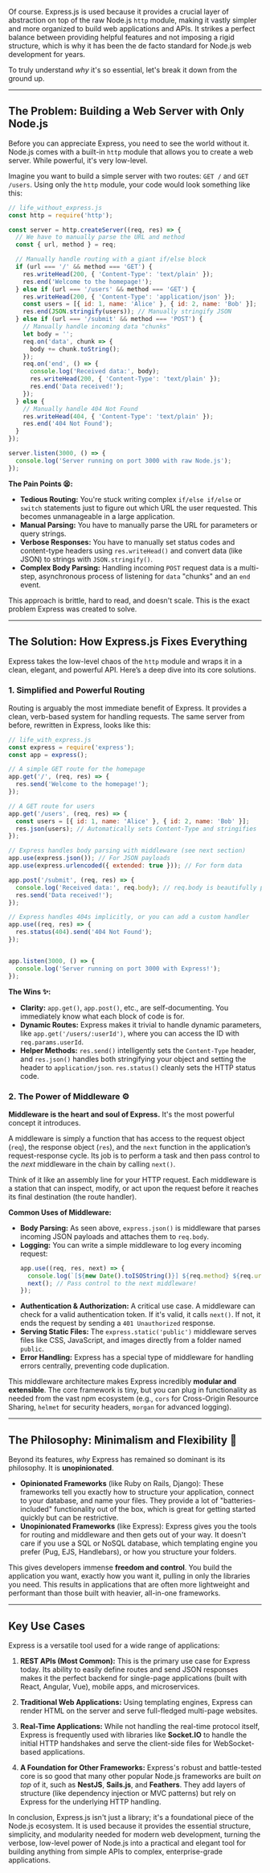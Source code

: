 Of course. Express.js is used because it provides a crucial layer of abstraction on top of the raw Node.js `http` module, making it vastly simpler and more organized to build web applications and APIs. It strikes a perfect balance between providing helpful features and not imposing a rigid structure, which is why it has been the de facto standard for Node.js web development for years.

To truly understand *why* it's so essential, let's break it down from the ground up.

-----

## The Problem: Building a Web Server with Only Node.js

Before you can appreciate Express, you need to see the world without it. Node.js comes with a built-in `http` module that allows you to create a web server. While powerful, it's very low-level.

Imagine you want to build a simple server with two routes: `GET /` and `GET /users`. Using only the `http` module, your code would look something like this:

```javascript
// life_without_express.js
const http = require('http');

const server = http.createServer((req, res) => {
  // We have to manually parse the URL and method
  const { url, method } = req;

  // Manually handle routing with a giant if/else block
  if (url === '/' && method === 'GET') {
    res.writeHead(200, { 'Content-Type': 'text/plain' });
    res.end('Welcome to the homepage!');
  } else if (url === '/users' && method === 'GET') {
    res.writeHead(200, { 'Content-Type': 'application/json' });
    const users = [{ id: 1, name: 'Alice' }, { id: 2, name: 'Bob' }];
    res.end(JSON.stringify(users)); // Manually stringify JSON
  } else if (url === '/submit' && method === 'POST') {
    // Manually handle incoming data "chunks"
    let body = '';
    req.on('data', chunk => {
      body += chunk.toString();
    });
    req.on('end', () => {
      console.log('Received data:', body);
      res.writeHead(200, { 'Content-Type': 'text/plain' });
      res.end('Data received!');
    });
  } else {
    // Manually handle 404 Not Found
    res.writeHead(404, { 'Content-Type': 'text/plain' });
    res.end('404 Not Found');
  }
});

server.listen(3000, () => {
  console.log('Server running on port 3000 with raw Node.js');
});
```

**The Pain Points 😫:**

  * **Tedious Routing:** You're stuck writing complex `if/else if/else` or `switch` statements just to figure out which URL the user requested. This becomes unmanageable in a large application.
  * **Manual Parsing:** You have to manually parse the URL for parameters or query strings.
  * **Verbose Responses:** You have to manually set status codes and content-type headers using `res.writeHead()` and convert data (like JSON) to strings with `JSON.stringify()`.
  * **Complex Body Parsing:** Handling incoming `POST` request data is a multi-step, asynchronous process of listening for `data` "chunks" and an `end` event.

This approach is brittle, hard to read, and doesn't scale. This is the exact problem Express was created to solve.

-----

## The Solution: How Express.js Fixes Everything

Express takes the low-level chaos of the `http` module and wraps it in a clean, elegant, and powerful API. Here’s a deep dive into its core solutions.

### 1\. Simplified and Powerful Routing

Routing is arguably the most immediate benefit of Express. It provides a clean, verb-based system for handling requests. The same server from before, rewritten in Express, looks like this:

```javascript
// life_with_express.js
const express = require('express');
const app = express();

// A simple GET route for the homepage
app.get('/', (req, res) => {
  res.send('Welcome to the homepage!');
});

// A GET route for users
app.get('/users', (req, res) => {
  const users = [{ id: 1, name: 'Alice' }, { id: 2, name: 'Bob' }];
  res.json(users); // Automatically sets Content-Type and stringifies
});

// Express handles body parsing with middleware (see next section)
app.use(express.json()); // For JSON payloads
app.use(express.urlencoded({ extended: true })); // For form data

app.post('/submit', (req, res) => {
  console.log('Received data:', req.body); // req.body is beautifully parsed!
  res.send('Data received!');
});

// Express handles 404s implicitly, or you can add a custom handler
app.use((req, res) => {
  res.status(404).send('404 Not Found');
});


app.listen(3000, () => {
  console.log('Server running on port 3000 with Express!');
});
```

**The Wins ✨:**

  * **Clarity:** `app.get()`, `app.post()`, etc., are self-documenting. You immediately know what each block of code is for.
  * **Dynamic Routes:** Express makes it trivial to handle dynamic parameters, like `app.get('/users/:userId')`, where you can access the ID with `req.params.userId`.
  * **Helper Methods:** `res.send()` intelligently sets the `Content-Type` header, and `res.json()` handles both stringifying your object and setting the header to `application/json`. `res.status()` cleanly sets the HTTP status code.

### 2\. The Power of Middleware ⚙️

**Middleware is the heart and soul of Express.** It's the most powerful concept it introduces.

A middleware is simply a function that has access to the request object (`req`), the response object (`res`), and the `next` function in the application’s request-response cycle. Its job is to perform a task and then pass control to the *next* middleware in the chain by calling `next()`.

Think of it like an assembly line for your HTTP request. Each middleware is a station that can inspect, modify, or act upon the request before it reaches its final destination (the route handler).

**Common Uses of Middleware:**

  * **Body Parsing:** As seen above, `express.json()` is middleware that parses incoming JSON payloads and attaches them to `req.body`.
  * **Logging:** You can write a simple middleware to log every incoming request:
    ```javascript
    app.use((req, res, next) => {
      console.log(`[${new Date().toISOString()}] ${req.method} ${req.url}`);
      next(); // Pass control to the next middleware!
    });
    ```
  * **Authentication & Authorization:** A critical use case. A middleware can check for a valid authentication token. If it's valid, it calls `next()`. If not, it ends the request by sending a `401 Unauthorized` response.
  * **Serving Static Files:** The `express.static('public')` middleware serves files like CSS, JavaScript, and images directly from a folder named `public`.
  * **Error Handling:** Express has a special type of middleware for handling errors centrally, preventing code duplication.

This middleware architecture makes Express incredibly **modular and extensible**. The core framework is tiny, but you can plug in functionality as needed from the vast npm ecosystem (e.g., `cors` for Cross-Origin Resource Sharing, `helmet` for security headers, `morgan` for advanced logging).

-----

## The Philosophy: Minimalism and Flexibility 🧠

Beyond its features, *why* Express has remained so dominant is its philosophy. It is **unopinionated**.

  * **Opinionated Frameworks** (like Ruby on Rails, Django): These frameworks tell you exactly how to structure your application, connect to your database, and name your files. They provide a lot of "batteries-included" functionality out of the box, which is great for getting started quickly but can be restrictive.
  * **Unopinionated Frameworks** (like Express): Express gives you the tools for routing and middleware and then gets out of your way. It doesn't care if you use a SQL or NoSQL database, which templating engine you prefer (Pug, EJS, Handlebars), or how you structure your folders.

This gives developers immense **freedom and control**. You build the application you want, exactly how you want it, pulling in only the libraries you need. This results in applications that are often more lightweight and performant than those built with heavier, all-in-one frameworks.

-----

## Key Use Cases

Express is a versatile tool used for a wide range of applications:

1.  **REST APIs (Most Common):** This is the primary use case for Express today. Its ability to easily define routes and send JSON responses makes it the perfect backend for single-page applications (built with React, Angular, Vue), mobile apps, and microservices.

2.  **Traditional Web Applications:** Using templating engines, Express can render HTML on the server and serve full-fledged multi-page websites.

3.  **Real-Time Applications:** While not handling the real-time protocol itself, Express is frequently used with libraries like **Socket.IO** to handle the initial HTTP handshakes and serve the client-side files for WebSocket-based applications.

4.  **A Foundation for Other Frameworks:** Express's robust and battle-tested core is so good that many other popular Node.js frameworks are built *on top* of it, such as **NestJS**, **Sails.js**, and **Feathers**. They add layers of structure (like dependency injection or MVC patterns) but rely on Express for the underlying HTTP handling.

In conclusion, Express.js isn't just a library; it's a foundational piece of the Node.js ecosystem. It is used because it provides the essential structure, simplicity, and modularity needed for modern web development, turning the verbose, low-level power of Node.js into a practical and elegant tool for building anything from simple APIs to complex, enterprise-grade applications.